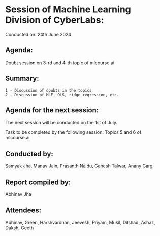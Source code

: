 # Session of Machine Learning Division of CyberLabs:

Conducted on: 24th June 2024

## Agenda:

Doubt session on 3-rd and 4-th topic of mlcourse.ai

## Summary:

	1 - Discussion of doubts in the topics
	2 - Discussion of MLE, OLS, ridge regression, etc. 

## Agenda for the next session:

The next session will be conducted on the 1st of July.

Task to be completed by the following session: Topics 5 and 6 of mlcourse.ai

## Conducted by:

Samyak Jha, Manav Jain, Prasanth Naidu, Ganesh Talwar, Anany Garg

## Report compiled by: 

Abhinav Jha

## Attendees:

Abhinav, Green, Harshvardhan, Jeevesh, Priyam, Mukil, Dilshad, Ashaz, Daksh, Geeth
